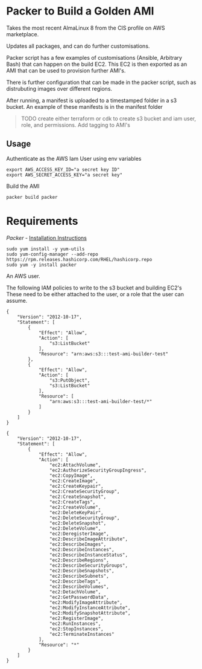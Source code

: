 # Packer to Build a Golden AMI

Takes the most recent AlmaLinux 8 from the CIS profile on AWS marketplace.

Updates all packages, and can do further customisations.

Packer script has a few examples of customisations (Ansible, Arbitrary Bash) that can happen on the build EC2.
This EC2 is then exported as an AMI that can be used to provision further AMI's.

There is further configuration that can be made in the packer script, such as distrubuting images over different
regions.

After running, a manifest is uploaded to a timestamped folder in a s3 bucket. An example of these manifests is in the manifest folder


> TODO create either terraform or cdk to create s3 bucket and 
> iam user, role, and permissions. Add tagging to AMI's

## Usage

Authenticate as the AWS Iam User using env variables

```
export AWS_ACCESS_KEY_ID="a secret key ID"
export AWS_SECRET_ACCESS_KEY="a secret key"
```

Build the AMI

```
packer build packer
```


# Requirements

*Packer* - [Installation Instructions](https://learn.hashicorp.com/tutorials/packer/get-started-install-cli)

```
sudo yum install -y yum-utils
sudo yum-config-manager --add-repo https://rpm.releases.hashicorp.com/RHEL/hashicorp.repo
sudo yum -y install packer
```

An AWS user.

The following IAM policies to write to the s3 bucket and building EC2's 
These need to be either attached to the user, or a role that the user can assume.

```
{
    "Version": "2012-10-17",
    "Statement": [
        {
            "Effect": "Allow",
            "Action": [
                "s3:ListBucket"
            ],
            "Resource": "arn:aws:s3:::test-ami-builder-test"
        },
        {
            "Effect": "Allow",
            "Action": [
                "s3:PutObject",
                "s3:ListBucket"
            ],
            "Resource": [
                "arn:aws:s3:::test-ami-builder-test/*"
            ]
        }
    ]
}
```

```
{
    "Version": "2012-10-17",
    "Statement": [
        {
            "Effect": "Allow",
            "Action": [
                "ec2:AttachVolume",
                "ec2:AuthorizeSecurityGroupIngress",
                "ec2:CopyImage",
                "ec2:CreateImage",
                "ec2:CreateKeypair",
                "ec2:CreateSecurityGroup",
                "ec2:CreateSnapshot",
                "ec2:CreateTags",
                "ec2:CreateVolume",
                "ec2:DeleteKeyPair",
                "ec2:DeleteSecurityGroup",
                "ec2:DeleteSnapshot",
                "ec2:DeleteVolume",
                "ec2:DeregisterImage",
                "ec2:DescribeImageAttribute",
                "ec2:DescribeImages",
                "ec2:DescribeInstances",
                "ec2:DescribeInstanceStatus",
                "ec2:DescribeRegions",
                "ec2:DescribeSecurityGroups",
                "ec2:DescribeSnapshots",
                "ec2:DescribeSubnets",
                "ec2:DescribeTags",
                "ec2:DescribeVolumes",
                "ec2:DetachVolume",
                "ec2:GetPasswordData",
                "ec2:ModifyImageAttribute",
                "ec2:ModifyInstanceAttribute",
                "ec2:ModifySnapshotAttribute",
                "ec2:RegisterImage",
                "ec2:RunInstances",
                "ec2:StopInstances",
                "ec2:TerminateInstances"
            ],
            "Resource": "*"
        }
    ]
}
```





